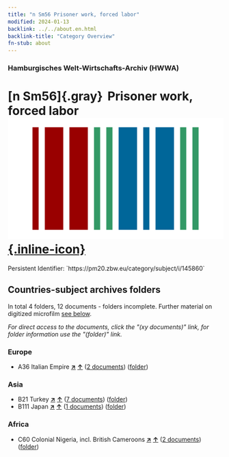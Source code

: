 ```yaml
---
title: "n Sm56 Prisoner work, forced labor"
modified: 2024-01-13
backlink: ../../about.en.html
backlink-title: "Category Overview"
fn-stub: about
---
```


### Hamburgisches Welt-Wirtschafts-Archiv (HWWA)

# [n Sm56]{.gray}&#8201; Prisoner work, forced labor &#160; [![Wikidata](/images/Wikidata-logo.svg "Wikidata"){.inline-icon}](http://www.wikidata.org/entity/Q104710380)

<div class="hint">Persistent Identifier: `https://pm20.zbw.eu/category/subject/i/145860`</div>







## Countries-subject archives folders







In total 4 folders, 12 documents - folders incomplete. Further material on digitized microfilm [see below](#filmsections).

_For direct access to the documents, click the "(xy documents)" link, for folder information use the "(folder)" link._



### Europe

- A36 Italian Empire [**&nearr;**](../../../geo/i/141012/about.en.html "Italian Empire (all folders)") [**&uarr;**](../../../geo/about.en.html#A36 "Country category system") (<a href="https://pm20.zbw.eu/iiifview/folder/sh/141012,145860" title="about: Italian Empire : Prisoner work, forced labor" target="_blank">2 documents</a>) ([folder](../../../../folder/sh/1410xx/141012/1458xx/145860/about.en.html))

### Asia

- B21 Turkey [**&nearr;**](../../../geo/i/141111/about.en.html "Turkey (all folders)") [**&uarr;**](../../../geo/about.en.html#B21 "Country category system") (<a href="https://pm20.zbw.eu/iiifview/folder/sh/141111,145860" title="about: Turkey : Prisoner work, forced labor" target="_blank">7 documents</a>) ([folder](../../../../folder/sh/1411xx/141111/1458xx/145860/about.en.html))
- B111 Japan [**&nearr;**](../../../geo/i/141272/about.en.html "Japan (all folders)") [**&uarr;**](../../../geo/about.en.html#B111 "Country category system") (<a href="https://pm20.zbw.eu/iiifview/folder/sh/141272,145860" title="about: Japan : Prisoner work, forced labor" target="_blank">1 documents</a>) ([folder](../../../../folder/sh/1412xx/141272/1458xx/145860/about.en.html))

### Africa

- C60 Colonial Nigeria, incl. British Cameroons [**&nearr;**](../../../geo/i/141409/about.en.html "Colonial Nigeria, incl. British Cameroons (all folders)") [**&uarr;**](../../../geo/about.en.html#C60 "Country category system") (<a href="https://pm20.zbw.eu/iiifview/folder/sh/141409,145860" title="about: Colonial Nigeria, incl. British Cameroons : Prisoner work, forced labor" target="_blank">2 documents</a>) ([folder](../../../../folder/sh/1414xx/141409/1458xx/145860/about.en.html))



<a id="filmsections" />














